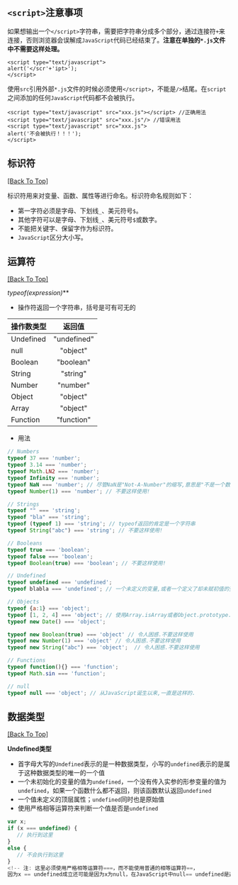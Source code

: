 ## `<script>`注意事项

如果想输出一个`</script>`字符串，需要把字符串分成多个部分，通过连接符`+`来连接，否则浏览器会误解成`JavaScript`代码已经结束了。**注意在单独的`*.js`文件中不需要这样处理。**

```
<script type="text/javascript">
alert('</scr'+'ipt>');
</script>
```

使用`src`引用外部`*.js`文件的时候必须使用`</script>`，不能是`/>`结尾。在`script`之间添加的任何`JavaScript`代码都不会被执行。

```
<script type="text/javascript" src="xxx.js"></script> //正确用法
<script type="text/javascript" src="xxx.js"/> //错误用法
<script type="text/javascript" src="xxx.js">
alert('不会被执行！！！');
</script>
```

## 标识符

[[Back To Top]](#jump-to-section)

标识符用来对变量、函数、属性等进行命名。标识符命名规则如下：

 - 第一字符必须是字母、下划线`_`、美元符号`$`。
 - 其他字符可以是字母、下划线`_`、美元符号`$`或数字。
 - 不能把关键字、保留字作为标识符。
 - `JavaScript`区分大小写。

## 运算符

[[Back To Top]](#jump-to-section)

**typeof*(expression)***

- 操作符返回一个字符串，括号是可有可无的

 | 操作数类型    | 返回值        |
 | ------------- |:-------------:|
 | Undefined     | "undefined"   |
 | null          | "object"      |
 | Boolean       | "boolean"     |
 | String        | "string"      |
 | Number        | "number"      |
 | Object        | "object"      |
 | Array         | "object"      |
 | Function      | "function"    |

- 用法

 ```javascript
 // Numbers
 typeof 37 === 'number';
 typeof 3.14 === 'number';
 typeof Math.LN2 === 'number';
 typeof Infinity === 'number';
 typeof NaN === 'number'; // 尽管NaN是"Not-A-Number"的缩写,意思是"不是一个数字"
 typeof Number(1) === 'number'; // 不要这样使用!

 // Strings
 typeof "" === 'string';
 typeof "bla" === 'string';
 typeof (typeof 1) === 'string'; // typeof返回的肯定是一个字符串
 typeof String("abc") === 'string'; // 不要这样使用!

 // Booleans
 typeof true === 'boolean';
 typeof false === 'boolean';
 typeof Boolean(true) === 'boolean'; // 不要这样使用!

 // Undefined
 typeof undefined === 'undefined';
 typeof blabla === 'undefined'; // 一个未定义的变量,或者一个定义了却未赋初值的变量

 // Objects
 typeof {a:1} === 'object';
 typeof [1, 2, 4] === 'object'; // 使用Array.isArray或者Object.prototype.toString.call方法可以分辨出一个数组和真实的对象
 typeof new Date() === 'object';

 typeof new Boolean(true) === 'object' // 令人困惑.不要这样使用
 typeof new Number(1) === 'object' // 令人困惑.不要这样使用
 typeof new String("abc") === 'object';  // 令人困惑.不要这样使用

 // Functions
 typeof function(){} === 'function';
 typeof Math.sin === 'function';

 // null
 typeof null === 'object'; // 从JavaScript诞生以来,一直是这样的.
 ```

## 数据类型

[[Back To Top]](#jump-to-section)

**Undefined类型**

- 首字母大写的`Undefined`表示的是一种数据类型，小写的`undefined`表示的是属于这种数据类型的唯一的一个值
- 一个未初始化的变量的值为`undefined`，一个没有传入实参的形参变量的值为`undefined`，如果一个函数什么都不返回，则该函数默认返回`undefined`
- 一个值未定义的顶层属性；`undefined`同时也是原始值
- 使用严格相等运算符来判断一个值是否是`undefined`

 ```javascript
 var x;
 if (x === undefined) {
    // 执行到这里
 }
 else {
    // 不会执行到这里
 }
 <!-- 注: 这里必须使用严格相等运算符===，而不能使用普通的相等运算符==，
 因为x == undefined成立还可能是因为x为null，在JavaScript中null== undefined是返回true的 -->
 ```
